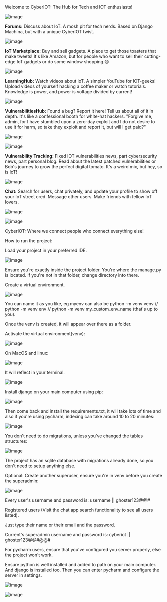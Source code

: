 Welcome to CyberIOT: The Hub for Tech and IOT enthusiasts!

![image](https://github.com/user-attachments/assets/0da19965-6640-4aad-8f9f-5f443d3e31bb)

**Forums:** Discuss about IoT. A mosh pit for tech nerds. Based on Django Machina, but with a unique CyberIOT twist.

![image](https://github.com/user-attachments/assets/96e0051e-a16f-4bc2-a5aa-11c2a59de634)

**IoT Marketplace:** Buy and sell gadgets. A place to get those toasters that make tweets! It's like Amazon, but for people who want to sell their cutting-edge IoT gadgets or do some window shopping.😄

![image](https://github.com/user-attachments/assets/10ba4f74-3a85-4118-9fb7-1131849fe679)

**LearningHub:** Watch videos about IoT. A simpler YouTube for IOT-geeks! Upload videos of yourself hacking a coffee maker or watch tutorials. Knowledge is power, and power is voltage divided by current!

![image](https://github.com/user-attachments/assets/18e9ec34-749e-4755-8dce-602e773a5ea5)

**VulnerabilitiesHub:** Found a bug? Report it here! Tell us about all of it in depth. It's like a confessional booth for white-hat hackers. "Forgive me, admin, for I have stumbled upon a zero-day exploit and I do not desire to use it for harm, so take they exploit and report it, but will I get paid?"

![image](https://github.com/user-attachments/assets/34c64e2e-0023-4616-8290-7f78ffe48979)

![image](https://github.com/user-attachments/assets/ee7f8590-fae2-46ce-9ede-f7a5d375b13f)

**Vulnerability Tracking:** Fixed IOT vulnerabilities news, part cybersecurity news, part personal blog. Read about the latest patched vulnerabilities or Bob's journey to grow the perfect digital tomato. It's a weird mix, but hey, so is IoT!

![image](https://github.com/user-attachments/assets/7bbbf659-87e9-484a-972a-120afd68d2c5)

**Chat:** Search for users, chat privately, and update your profile to show off your IoT street cred. Message other users. Make friends with fellow IoT lovers. 

![image](https://github.com/user-attachments/assets/4284c241-ca4f-4d27-95a8-a2152cd9047e)

![image](https://github.com/user-attachments/assets/1a1e97ee-84f1-495f-a09a-932c0d4fffa8)

CyberIOT: Where we connect people who connect everything else!

How to run the project:

Load your project in your preferred IDE.

![image](https://github.com/user-attachments/assets/34345679-550e-4800-b5d5-5e2fc875a23b)

Ensure you're exactly inside the project folder. You're where the manage.py is located. If you're not in that folder, change directory into there.

Create a virtual environment.

![image](https://github.com/user-attachments/assets/2d74c433-f3b5-4a2f-bd2b-9211dc864268)

You can name it as you like, eg myenv can also be python -m venv venv // python -m venv env // python -m venv my_custom_env_name (that's up to you).

Once the venv is created, it will appear over there as a folder. 

Activate the virtual environment(venv):

![image](https://github.com/user-attachments/assets/0c092e2d-4cc6-4db1-bb84-6fe357ea615c)

On MacOS and linux:

![image](https://github.com/user-attachments/assets/0ae198e2-9e41-4acd-9a3b-e36995254033)

It will reflect in your terminal.

![image](https://github.com/user-attachments/assets/55b443b6-dbdc-4811-a659-70e8ea0f06e0)

Install django on your main computer using pip:

![image](https://github.com/user-attachments/assets/7e9fe40a-729e-4a15-a071-5c3c303ee9be)

Then come back and install the requirements.txt, it will take lots of time and also if you're using pycharm, indexing can take around 10 to 20 minutes: 

![image](https://github.com/user-attachments/assets/7337d02b-dc9f-4655-a02c-9a62373b3e7e)

You don't need to do migrations, unless you've changed the tables structures:

![image](https://github.com/user-attachments/assets/25821ea9-a982-4237-af8f-64baef53d3c4)

The project has an sqlite database with migrations already done, so you don't need to setup anything else.

Optional: Create another superuser, ensure you're in venv before you create the superadmin:

![image](https://github.com/user-attachments/assets/3721d020-2315-4f2b-8145-fcdfef3c7e62)

Every user's username and password is: username || ghoster123@@#

Registered users (Visit the chat app search functionality to see all users listed).

Just type their name or their email and the password.

Current's superadmin username and password is: cyberiot || ghoster123@@#@@#

For pycharm users, ensure that you've configured you server properly, else the project won't work.

Ensure python is well installed and added to path on your main computer. And django is installed too. Then you can enter pycharm and configure the server in settings. 

![image](https://github.com/user-attachments/assets/9c3cd3af-24d8-4b2a-a650-fdf16f7b31fd)

![image](https://github.com/user-attachments/assets/919466f2-31b8-460b-9377-50bedbb40c89)








